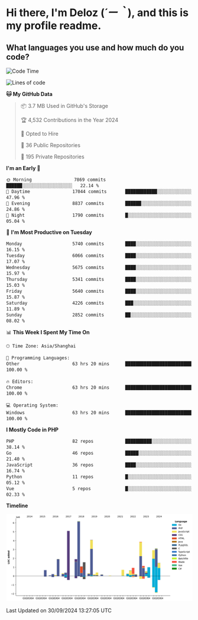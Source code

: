 # **Hi there, I'm Deloz (*´ー｀*), and this is my profile readme.**

## **What languages you use and how much do you code?**

<!--START_SECTION:waka-->
![Code Time](http://img.shields.io/badge/Code%20Time-4%2C758%20hrs%2055%20mins-blue)

![Lines of code](https://img.shields.io/badge/From%20Hello%20World%20I%27ve%20Written-41.1%20million%20lines%20of%20code-blue)

**🐱 My GitHub Data** 

> 📦 3.7 MB Used in GitHub's Storage 
 > 
> 🏆 4,532 Contributions in the Year 2024
 > 
> 💼 Opted to Hire
 > 
> 📜 36 Public Repositories 
 > 
> 🔑 195 Private Repositories 
 > 
**I'm an Early 🐤** 

```text
🌞 Morning                7869 commits        ██████░░░░░░░░░░░░░░░░░░░   22.14 % 
🌆 Daytime                17044 commits       ████████████░░░░░░░░░░░░░   47.96 % 
🌃 Evening                8837 commits        ██████░░░░░░░░░░░░░░░░░░░   24.86 % 
🌙 Night                  1790 commits        █░░░░░░░░░░░░░░░░░░░░░░░░   05.04 % 
```
📅 **I'm Most Productive on Tuesday** 

```text
Monday                   5740 commits        ████░░░░░░░░░░░░░░░░░░░░░   16.15 % 
Tuesday                  6066 commits        ████░░░░░░░░░░░░░░░░░░░░░   17.07 % 
Wednesday                5675 commits        ████░░░░░░░░░░░░░░░░░░░░░   15.97 % 
Thursday                 5341 commits        ████░░░░░░░░░░░░░░░░░░░░░   15.03 % 
Friday                   5640 commits        ████░░░░░░░░░░░░░░░░░░░░░   15.87 % 
Saturday                 4226 commits        ███░░░░░░░░░░░░░░░░░░░░░░   11.89 % 
Sunday                   2852 commits        ██░░░░░░░░░░░░░░░░░░░░░░░   08.02 % 
```


📊 **This Week I Spent My Time On** 

```text
🕑︎ Time Zone: Asia/Shanghai

💬 Programming Languages: 
Other                    63 hrs 20 mins      █████████████████████████   100.00 % 

🔥 Editors: 
Chrome                   63 hrs 20 mins      █████████████████████████   100.00 % 

💻 Operating System: 
Windows                  63 hrs 20 mins      █████████████████████████   100.00 % 
```

**I Mostly Code in PHP** 

```text
PHP                      82 repos            ██████████░░░░░░░░░░░░░░░   38.14 % 
Go                       46 repos            █████░░░░░░░░░░░░░░░░░░░░   21.40 % 
JavaScript               36 repos            ████░░░░░░░░░░░░░░░░░░░░░   16.74 % 
Python                   11 repos            █░░░░░░░░░░░░░░░░░░░░░░░░   05.12 % 
Vue                      5 repos             █░░░░░░░░░░░░░░░░░░░░░░░░   02.33 % 
```



**Timeline**

![Lines of Code chart](https://raw.githubusercontent.com/deloz/deloz/main/assets/bar_graph.png)


 Last Updated on 30/09/2024 13:27:05 UTC
<!--END_SECTION:waka-->
